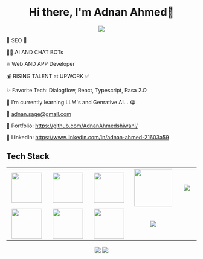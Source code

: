 <body>
  <div align="center">
    <h1> Hi there, I'm Adnan Ahmed👋<a href="https://https://github.com/AdnanAhmedshiwani"></h1>
  </div>
<p align="center">
<a href="https://https://github.com/AdnanAhmedshiwani"><img src="https://readme-typing-svg.herokuapp.com/?lines=NLP+and+Web+Developer;Mern+Stack+Developer&font=Roboto&size=26&duration=3500&pause=500&center=true&width=500&height=50&color=eab676"></a>
	
<!-- ## My WordPress Course 
- [Mubashar Nouman](https://www.youtube.com/channel/UC6lUUWMyuiibsJzV8BNdaEQ)
 -->

🤵 SEO 🤖
	
👨‍💻 AI AND CHAT BOTs

🔥 Web AND APP Developer 
	
💰 RISING TALENT at UPWORK ✅

✨ Favorite Tech: Dialogflow, React, Typescript, Rasa 2.O                      

📓 I’m currently learning LLM's and Genrative AI... 😭

📧 adnan.sage@gmail.com

🎨 Portfolio: https://github.com/AdnanAhmedshiwani/

💼 LinkedIn: https://www.linkedin.com/in/adnan-ahmed-21603a59

 
<h2>Tech Stack</h2>

<table width="100">
<tr>
    <td align='center' width="200">
        <img src="https://www.svgrepo.com/show/353648/dialogflow.svg" width="80">
    </td>

  <td align='center' width="200">
        <img src="https://upload.wikimedia.org/wikipedia/commons/thumb/c/cb/Google_Assistant_logo.svg/1200px-Google_Assistant_logo.svg.png"  width="80">
    </td>
 <td align='center' width="200">
        <img src="https://github.com/abranhe/programming-languages-logos/blob/master/src/javascript/javascript.svg" width="80">
    </td>
 <td align='center' width="200">
        <img src="https://fiverr-res.cloudinary.com/npm-assets/layout-server/fiverr-og-logo.5fd6463.png" width="100">
    </td>
 <td align='center' width="200">
        <img src="https://www.vectorlogo.zone/logos/reactjs/reactjs-ar21.svg">
    </td>
 
</tr>
 
<tr>
    <td align='center'>
        <img src="https://upload.wikimedia.org/wikipedia/commons/thumb/3/38/HTML5_Badge.svg/600px-HTML5_Badge.svg.png"  width="80">
    </td>
    <td align='center'>
        <img src="https://upload.wikimedia.org/wikipedia/commons/thumb/4/4c/Typescript_logo_2020.svg/1200px-Typescript_logo_2020.svg.png" width="80">
    </td>
 <td align='center'>
        <img src="https://github.com/bestofjs/bestofjs-webui/blob/master/public/logos/vscode.svg" width="80">
    </td>
     <td align='center'>
        <img src="https://download.logo.wine/logo/Amazon_Alexa/Amazon_Alexa-Logo.wine.png">
    </td>
</tr>
 

    
</table>
</p>
<p align="center">
<a href="https://www.linkedin.com/in/adnan-ahmed-21603a59"><img src="https://img.shields.io/badge/-adnan%20ahmed-21603a59?style=flat&logo=Linkedin&logoColor=white"/></a>
<a href="mailto:adnan.sage@gmail.com"><img src="https://img.shields.io/badge/-adnan.sage@gmail.com-D14836?style=flat&logo=Gmail&logoColor=white"/></a>

 </p>
 
<br>

